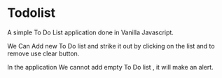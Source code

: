 # Todolist
A simple To Do List application done in Vanilla Javascript.

We Can Add new To Do list and strike it out by clicking on the list and to remove use clear button.

In the application We cannot add empty To Do list , it will make an alert.
